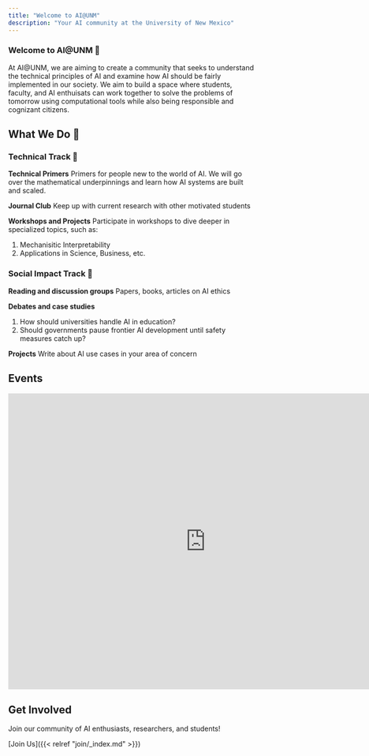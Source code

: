 ```yaml
---
title: "Welcome to AI@UNM"
description: "Your AI community at the University of New Mexico"
---
```


### Welcome to AI@UNM 🧠 

At AI@UNM, we are aiming to create a community that seeks to understand the technical principles of AI and examine how AI should be fairly implemented in our society. We aim to build a space where students, faculty, and AI enthuisats can work together to solve the problems of tomorrow using computational tools while also being responsible and cognizant citizens.

## What We Do 👥

### Technical Track 🔩

**Technical Primers** 
Primers for people new to the world of AI. We will go over the mathematical underpinnings and learn how AI systems are built and scaled. 

**Journal Club**
Keep up with current research with other motivated students

**Workshops and Projects**
Participate in workshops to dive deeper in specialized topics, such as: 

1. Mechanisitic Interpretability
2. Applications in Science, Business, etc.

### Social Impact Track 📜

**Reading and discussion groups**
Papers, books, articles on AI ethics

**Debates and case studies**
1. How should universities handle AI in education? 
2. Should governments pause frontier AI development until safety measures catch up?

**Projects**
Write about AI use cases in your area of concern

## Events

<iframe src="https://calendar.google.com/calendar/embed?src=9a86e047a18759961044daec2cf5f60bfe74a915c0aecf40cf1046c66ea3e53a%40group.calendar.google.com&ctz=America%2FDenver" style="border: 0" width="800" height="600" frameborder="0" scrolling="no"></iframe>

## Get Involved

Join our community of AI enthusiasts, researchers, and students!

[Join Us]({{< relref "join/_index.md" >}})